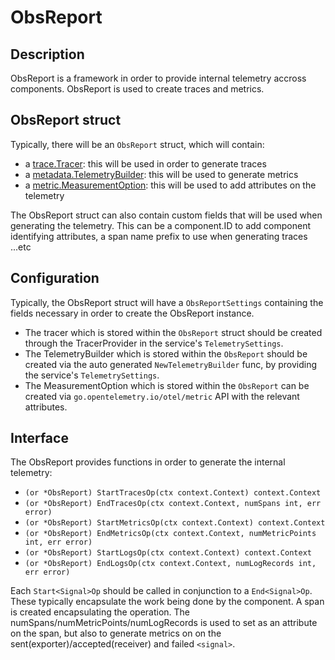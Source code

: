 # ObsReport

## Description

ObsReport is a framework in order to provide internal telemetry accross components. ObsReport is used to create traces and metrics. 

## ObsReport struct

Typically, there will be an `ObsReport` struct, which will contain:
- a [trace.Tracer](https://pkg.go.dev/go.opentelemetry.io/otel/trace@v1.31.0#Tracer): this will be used in order to generate traces
- a [metadata.TelemetryBuilder](https://pkg.go.dev/go.opentelemetry.io/collector/exporter/exporterhelper/internal/metadata#TelemetryBuilder): this will be used to generate metrics
- a [metric.MeasurementOption](https://pkg.go.dev/go.opentelemetry.io/otel/metric@v1.31.0#MeasurementOption): this will be used to add attributes on the telemetry

The ObsReport struct can also contain custom fields that will be used when generating the telemetry. This can be a component.ID to add component identifying attributes, a span name prefix to use when generating traces ...etc

## Configuration

Typically, the ObsReport struct will have a `ObsReportSettings` containing the fields necessary in order to create the ObsReport instance.

- The tracer which is stored within the `ObsReport` struct should be created through the TracerProvider in the service's `TelemetrySettings`. 
- The TelemetryBuilder which is stored within the `ObsReport` should be created via the auto generated `NewTelemetryBuilder` func, by providing the service's `TelemetrySettings`.
- The MeasurementOption which is stored within the `ObsReport` can be created via `go.opentelemetry.io/otel/metric` API with the relevant attributes.

## Interface

The ObsReport provides functions in order to generate the internal telemetry:
- `(or *ObsReport) StartTracesOp(ctx context.Context) context.Context`
- `(or *ObsReport) EndTracesOp(ctx context.Context, numSpans int, err error)`
- `(or *ObsReport) StartMetricsOp(ctx context.Context) context.Context`
- `(or *ObsReport) EndMetricsOp(ctx context.Context, numMetricPoints int, err error)`
- `(or *ObsReport) StartLogsOp(ctx context.Context) context.Context`
- `(or *ObsReport) EndLogsOp(ctx context.Context, numLogRecords int, err error)`

Each `Start<Signal>Op` should be called in conjunction to a `End<Signal>Op`. These typically encapsulate the work being done by the component. A span is created encapsulating the operation. The numSpans/numMetricPoints/numLogRecords is used to set as an attribute on the span, but also to generate metrics on on the sent(exporter)/accepted(receiver) and failed `<signal>`.
